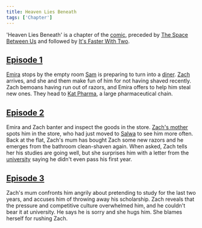 ```yaml
---
title: Heaven Lies Beneath
tags: ['Chapter']
---
```

'Heaven Lies Beneath' is a chapter of the [comic](/_wiki/index.md), preceded by [The Space Between Us](/_wiki/the-space-between-us.md) and followed by [It's Faster With Two](/_wiki/its-faster-with-two.md).

## [Episode 1](https://tapas.io/episode/2029009)
[Emira](/_wiki/emira.md) stops by the empty room [Sam](/_wiki/sam.md) is preparing to turn into a [diner](/_wiki/buuza-mongolian-diner.md). [Zach](/_wiki/zach.md) arrives, and she and them make fun of him for not having shaved recently. Zach bemoans having run out of razors, and Emira offers to help him steal new ones. They head to [Kat Pharma](/_wiki/kat-pharma.md), a large pharmaceutical chain.

## [Episode 2](https://tapas.io/episode/2029010)
Emira and Zach banter and inspect the goods in the store. [Zach's mother](/_wiki/leila.md) spots him in the store, who had just moved to [Salwa](/_wiki/salwa.md) to see him more often. Back at the flat, Zach's mum has bought Zach some new razors and he emerges from the bathroom clean-shaven again. When asked, Zach tells her his studies are going well, but she surprises him with a letter from the [university](/_wiki/salwa-university.md) saying he didn't even pass his first year.

## [Episode 3](https://tapas.io/episode/2029011)
Zach's mum confronts him angrily about pretending to study for the last two years, and accuses him of throwing away his scholarship. Zach reveals that the pressure and competitive culture overwhelmed him, and he couldn't bear it at university. He says he is sorry and she hugs him. She blames herself for rushing Zach.
